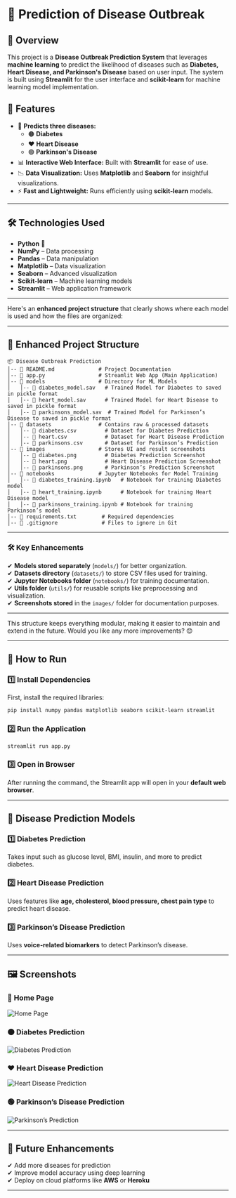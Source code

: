 # 🏥 Prediction of Disease Outbreak  

## 📌 Overview  
This project is a **Disease Outbreak Prediction System** that leverages **machine learning** to predict the likelihood of diseases such as **Diabetes, Heart Disease, and Parkinson's Disease** based on user input. The system is built using **Streamlit** for the user interface and **scikit-learn** for machine learning model implementation.

## 🚀 Features  
- 🏥 **Predicts three diseases:**  
  - 🟠 **Diabetes**  
  - ❤️ **Heart Disease**  
  - 🟢 **Parkinson's Disease**  
- 📊 **Interactive Web Interface:** Built with **Streamlit** for ease of use.  
- 📉 **Data Visualization:** Uses **Matplotlib** and **Seaborn** for insightful visualizations.  
- ⚡ **Fast and Lightweight:** Runs efficiently using **scikit-learn** models.  

---

## 🛠️ Technologies Used  
- **Python** 🐍  
- **NumPy** – Data processing  
- **Pandas** – Data manipulation  
- **Matplotlib** – Data visualization  
- **Seaborn** – Advanced visualization  
- **Scikit-learn** – Machine learning models  
- **Streamlit** – Web application framework  

---

Here's an **enhanced project structure** that clearly shows where each model is used and how the files are organized:  

---
## 📂 **Enhanced Project Structure**  
```
📦 Disease Outbreak Prediction  
│-- 📜 README.md              # Project Documentation  
│-- 📜 app.py                 # Streamlit Web App (Main Application)  
│-- 📂 models                 # Directory for ML Models  
│   │-- 📜 diabetes_model.sav   # Trained Model for Diabetes to saved in pickle format 
│   │-- 📜 heart_model.sav      # Trained Model for Heart Disease to saved in pickle format 
│   │-- 📜 parkinsons_model.sav  # Trained Model for Parkinson’s Disease to saved in pickle format 
│-- 📂 datasets               # Contains raw & processed datasets  
│   │-- 📜 diabetes.csv         # Dataset for Diabetes Prediction  
│   │-- 📜 heart.csv            # Dataset for Heart Disease Prediction  
│   │-- 📜 parkinsons.csv       # Dataset for Parkinson’s Prediction  
│-- 📂 images                 # Stores UI and result screenshots  
│   │-- 📜 diabetes.png         # Diabetes Prediction Screenshot  
│   │-- 📜 heart.png            # Heart Disease Prediction Screenshot  
│   │-- 📜 parkinsons.png       # Parkinson’s Prediction Screenshot  
│-- 📂 notebooks              # Jupyter Notebooks for Model Training  
│   │-- 📜 diabetes_training.ipynb   # Notebook for training Diabetes model  
│   │-- 📜 heart_training.ipynb      # Notebook for training Heart Disease model  
│   │-- 📜 parkinsons_training.ipynb # Notebook for training Parkinson’s model  
│-- 📜 requirements.txt        # Required dependencies  
│-- 📜 .gitignore              # Files to ignore in Git  
```

---

### 🛠 **Key Enhancements**
✔ **Models stored separately** (`models/`) for better organization.  
✔ **Datasets directory** (`datasets/`) to store CSV files used for training.  
✔ **Jupyter Notebooks folder** (`notebooks/`) for training documentation.  
✔ **Utils folder** (`utils/`) for reusable scripts like preprocessing and visualization.  
✔ **Screenshots stored** in the `images/` folder for documentation purposes.  

---

This structure keeps everything modular, making it easier to maintain and extend in the future. Would you like any more improvements? 😊

---

## 🎯 How to Run  
### 1️⃣ Install Dependencies  
First, install the required libraries:  
```bash
pip install numpy pandas matplotlib seaborn scikit-learn streamlit
```

### 2️⃣ Run the Application  
```bash
streamlit run app.py
```

### 3️⃣ Open in Browser  
After running the command, the Streamlit app will open in your **default web browser**.

---

## 🏥 Disease Prediction Models  
### **1️⃣ Diabetes Prediction**  
Takes input such as glucose level, BMI, insulin, and more to predict diabetes.  

### **2️⃣ Heart Disease Prediction**  
Uses features like **age, cholesterol, blood pressure, chest pain type** to predict heart disease.  

### **3️⃣ Parkinson’s Disease Prediction**  
Uses **voice-related biomarkers** to detect Parkinson’s disease.  

---

## 🖼️ Screenshots  
### 🔷 **Home Page**
![Home Page](images/home.png)  

### 🟠 **Diabetes Prediction**
![Diabetes Prediction](images/diabetes.png)  

### ❤️ **Heart Disease Prediction**
![Heart Disease Prediction](images/heart.png)  

### 🟢 **Parkinson’s Disease Prediction**
![Parkinson’s Prediction](images/parkinsons.png)  

---

## 📌 Future Enhancements  
✔ Add more diseases for prediction  
✔ Improve model accuracy using deep learning  
✔ Deploy on cloud platforms like **AWS** or **Heroku**  

---
